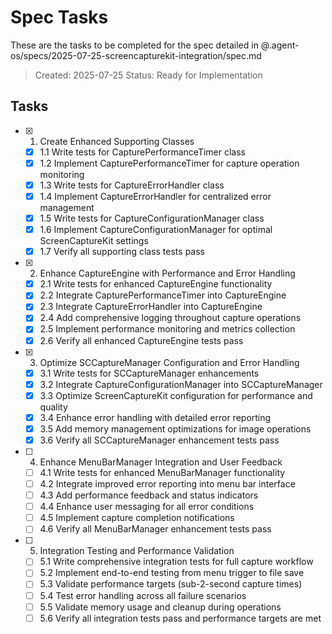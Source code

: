 # Spec Tasks

These are the tasks to be completed for the spec detailed in @.agent-os/specs/2025-07-25-screencapturekit-integration/spec.md

> Created: 2025-07-25
> Status: Ready for Implementation

## Tasks

- [x] 1. Create Enhanced Supporting Classes
  - [x] 1.1 Write tests for CapturePerformanceTimer class
  - [x] 1.2 Implement CapturePerformanceTimer for capture operation monitoring
  - [x] 1.3 Write tests for CaptureErrorHandler class  
  - [x] 1.4 Implement CaptureErrorHandler for centralized error management
  - [x] 1.5 Write tests for CaptureConfigurationManager class
  - [x] 1.6 Implement CaptureConfigurationManager for optimal ScreenCaptureKit settings
  - [x] 1.7 Verify all supporting class tests pass

- [x] 2. Enhance CaptureEngine with Performance and Error Handling
  - [x] 2.1 Write tests for enhanced CaptureEngine functionality
  - [x] 2.2 Integrate CapturePerformanceTimer into CaptureEngine
  - [x] 2.3 Integrate CaptureErrorHandler into CaptureEngine
  - [x] 2.4 Add comprehensive logging throughout capture operations
  - [x] 2.5 Implement performance monitoring and metrics collection
  - [x] 2.6 Verify all enhanced CaptureEngine tests pass

- [x] 3. Optimize SCCaptureManager Configuration and Error Handling
  - [x] 3.1 Write tests for SCCaptureManager enhancements
  - [x] 3.2 Integrate CaptureConfigurationManager into SCCaptureManager
  - [x] 3.3 Optimize ScreenCaptureKit configuration for performance and quality
  - [x] 3.4 Enhance error handling with detailed error reporting
  - [x] 3.5 Add memory management optimizations for image operations
  - [x] 3.6 Verify all SCCaptureManager enhancement tests pass

- [ ] 4. Enhance MenuBarManager Integration and User Feedback
  - [ ] 4.1 Write tests for enhanced MenuBarManager functionality
  - [ ] 4.2 Integrate improved error reporting into menu bar interface
  - [ ] 4.3 Add performance feedback and status indicators
  - [ ] 4.4 Enhance user messaging for all error conditions
  - [ ] 4.5 Implement capture completion notifications
  - [ ] 4.6 Verify all MenuBarManager enhancement tests pass

- [ ] 5. Integration Testing and Performance Validation
  - [ ] 5.1 Write comprehensive integration tests for full capture workflow
  - [ ] 5.2 Implement end-to-end testing from menu trigger to file save
  - [ ] 5.3 Validate performance targets (sub-2-second capture times)
  - [ ] 5.4 Test error handling across all failure scenarios
  - [ ] 5.5 Validate memory usage and cleanup during operations
  - [ ] 5.6 Verify all integration tests pass and performance targets are met